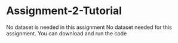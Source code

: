 # Assignment-2-Tutorial
No dataset is needed in this assignment
No dataset needed for this assignment. You can download and run the code
